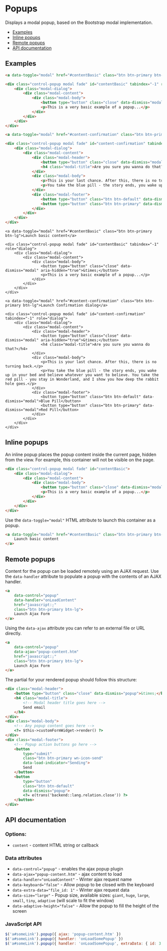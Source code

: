 # Popups

Displays a modal popup, based on the Bootstrap modal implementation.

- [Examples](#examples)
- [Inline popups](#inline-popups)
- [Remote popups](#remote-popups)
- [API documentation](#api-docs)

## Examples

```html
<a data-toggle="modal" href="#contentBasic" class="btn btn-primary btn-lg">Launch basic content</a>

<div class="control-popup modal fade" id="contentBasic" tabindex="-1" role="dialog">
    <div class="modal-dialog">
        <div class="modal-content">
            <div class="modal-body">
                <button type="button" class="close" data-dismiss="modal" aria-hidden="true">&times;</button>
                <p>This is a very basic example of a popup...</p>
            </div>
        </div>
    </div>
</div>

<a data-toggle="modal" href="#content-confirmation" class="btn btn-primary btn-lg">Launch Confirmation dialog</a>

<div class="control-popup modal fade" id="content-confirmation" tabindex="-1" role="dialog">
    <div class="modal-dialog">
        <div class="modal-content">
            <div class="modal-header">
                <button type="button" class="close" data-dismiss="modal" aria-hidden="true">&times;</button>
                <h4 class="modal-title">Are you sure you wanna do that?</h4>
            </div>
            <div class="modal-body">
                <p>This is your last chance. After this, there is no turning back.</p>
                <p>You take the blue pill - the story ends, you wake up in your bed and believe whatever you want to believe. You take the red pill - you stay in Wonderland, and I show you how deep the rabbit hole goes.</p>
            </div>
            <div class="modal-footer">
                <button type="button" class="btn btn-default" data-dismiss="modal">Blue Pill</button>
                <button type="button" class="btn btn-primary" data-dismiss="modal">Red Pill</button>
            </div>
        </div>
    </div>
</div>
```

```backend
<a data-toggle="modal" href="#contentBasic" class="btn btn-primary btn-lg">Launch basic content</a>

<div class="control-popup modal fade" id="contentBasic" tabindex="-1" role="dialog">
    <div class="modal-dialog">
        <div class="modal-content">
            <div class="modal-body">
                <button type="button" class="close" data-dismiss="modal" aria-hidden="true">&times;</button>
                <p>This is a very basic example of a popup...</p>
            </div>
        </div>
    </div>
</div>

<a data-toggle="modal" href="#content-confirmation" class="btn btn-primary btn-lg">Launch Confirmation dialog</a>

<div class="control-popup modal fade" id="content-confirmation" tabindex="-1" role="dialog">
    <div class="modal-dialog">
        <div class="modal-content">
            <div class="modal-header">
                <button type="button" class="close" data-dismiss="modal" aria-hidden="true">&times;</button>
                <h4 class="modal-title">Are you sure you wanna do that?</h4>
            </div>
            <div class="modal-body">
                <p>This is your last chance. After this, there is no turning back.</p>
                <p>You take the blue pill - the story ends, you wake up in your bed and believe whatever you want to believe. You take the red pill - you stay in Wonderland, and I show you how deep the rabbit hole goes.</p>
            </div>
            <div class="modal-footer">
                <button type="button" class="btn btn-default" data-dismiss="modal">Blue Pill</button>
                <button type="button" class="btn btn-primary" data-dismiss="modal">Red Pill</button>
            </div>
        </div>
    </div>
</div>
```

## Inline popups

An inline popup places the popup content inside the current page, hidden from the view. For example, this container will not be visible on the page.

```html
<div class="control-popup modal fade" id="contentBasic">
    <div class="modal-dialog">
        <div class="modal-content">
            <div class="modal-body">
                <button type="button" class="close" data-dismiss="modal">&times;</button>
                <p>This is a very basic example of a popup...</p>
            </div>
        </div>
    </div>
</div>
```

Use the `data-toggle="modal"` HTML attribute to launch this container as a popup.

```html
<a data-toggle="modal" href="#contentBasic" class="btn btn-primary btn-lg">
    Launch basic content
</a>
```

## Remote popups

Content for the popup can be loaded remotely using an AJAX request. Use the `data-handler` attribute to populate a popup with the contents of an AJAX handler.

```html
<a
    data-control="popup"
    data-handler="onLoadContent"
    href="javascript:;"
    class="btn btn-primary btn-lg">
    Launch Ajax Form
</a>
```

Using the `data-ajax` attribute you can refer to an external file or URL directly.

```html
<a
    data-control="popup"
    data-ajax="popup-content.htm"
    href="javascript:;"
    class="btn btn-primary btn-lg">
    Launch Ajax Form
</a>
```

The partial for your rendered popup should follow this structure:

```html
<div class="modal-header">
    <button type="button" class="close" data-dismiss="popup">&times;</button>
    <h4 class="modal-title">
        <!-- Modal header title goes here -->
        Send email
    </h4>
</div>
<div class="modal-body">
    <!-- Any popup content goes here -->
    <?= $this->customFormWidget->render() ?>
</div>
<div class="modal-footer">
    <!-- Popup action buttons go here -->
    <button
        type="submit"
        class="btn btn-primary wn-icon-send"
        data-load-indicator="Sending">
        Send
    </button>
    <button
        type="button"
        class="btn btn-default"
        data-dismiss="popup">
        <?= e(trans('backend::lang.relation.close')) ?>
    </button>
</div>
```

## API documentation

### Options:
- `content` - content HTML string or callback

### Data attributes
- `data-control="popup"` - enables the ajax popup plugin
- `data-ajax="popup-content.htm"` - ajax content to load
- `data-handler="onLoadContent"` - Winter ajax request name
- `data-keyboard="false"` - Allow popup to be closed with the keyboard
- `data-extra-data="file_id: 1"` - Winter ajax request data
- `data-size="large"` - Popup size, available sizes: `giant`, `huge`, `large`, `small`, `tiny`, `adaptive` (will scale to fit the window)
- `data-adaptive-height="false"` - Allow the popup to fill the height of the screen

### JavaScript API

```js
$('a#someLink').popup({ ajax: 'popup-content.htm' })
$('a#someLink').popup({ handler: 'onLoadSomePopup' })
$('a#someLink').popup({ handler: 'onLoadSomePopup', extraData: { id: 3 } })
```
